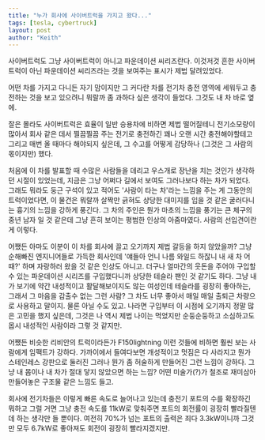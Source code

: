 ```yaml
---
title: "누가 회사에 사이버트럭을 가지고 왔다..."
tags: [tesla, cybertruck]
layout: post
author: "Keith"
---
```


사이버트럭도 그냥 사이버트럭이 아니고 파운데이션 씨리즈란다. 이것저것 흔한 사이버트럭이 아닌 파운데이션 씨리즈라는 것을 보여주는 표시가 제법 달려있었다.

어떤 차를 가지고 다니든 자기 맘이지만 그 커다란 차를 전기차 충전 영역에 세워두고 충전하는 것을 보고 있으려니 뭐랄까 좀 과하다 싶은 생각이 들었다. 그것도 내 차 바로 옆에.

잘은 몰라도 사이버트럭은 효율이 일반 승용차에 비하면 제법 떨어질테니 전기소모량이 많아서 회사 같은 데서 찔끔찔끔 주는 전기로 충전하긴 꽤나 오랜 시간 충전해야할테고 그리고 매번 올 때마다 해야되지 싶은데, 그 수고를 어떻게 감당하나 (그것은 그 사람의 몫이지만) 했다. 

처음에 이 차를 발표할 때 수많은 사람들을 데리고 우스개로 장난을 치는 것인가 생각하던 시절이 있었는데, 지금은 그냥 어쩌다 길에서 보여도 그러나보다 하는 차가 되었다. 그래도 뭐라도 둥근 구석이 있고 적어도 '사람이 타는 차'라는 느낌을 주는 게 그동안의 트럭이었다면, 이 물건은 뭐랄까 살짝만 긁혀도 상당한 대미지를 입을 것 같은 굴러다니는 흉기의 느낌을 강하게 풍긴다. 그 차의 주인은 뭔가 마초의 느낌을 풍기는 큰 체구의 중년 남자 일 것 같은데 그냥 흔히 보이는 평범한 인상의 아줌마였다. 사람의 선입견이란 게 이렇다. 

어쨌든 아마도 이분이 이 차를 회사에 끌고 오기까지 제법 갈등을 하지 않았을까? 그냥 순해빠진 엔지니어들로 가득한 회사인데 '얘들아 언니 나름 와일드 하잖니 내 새 차 어때?' 하며 자랑하러 왔을 것 같은 인상도 아니고. 더구나 얼마간의 웃돈을 주어야 구입할 수 있는 파운데이션 시리즈를 구입했다니까 상당한 테슬라 팬인 것 같기도 하다. 그냥 내가 보기에 약간 내성적이고 활달해보이지도 않는 여성인데 테슬라를 굉장히 좋아하는, 그래서 그 마음을 감출수 없는 그런 사람? 그 차도 너무 좋아서 매일 매일 출퇴근 차량으로 사용하고 말이지. 물론 아닐 수도 있고. 나라면 구입부터 이 시점에 오기까지 정말 많은 고민을 했지 싶은데, 그것은 나 역시 제법 나이는 먹었지만 순둥순둥하고 소심하고도 몹시 내성적인 사람이라 그렇 것 같지만. 

어쨌든 비슷한 리비안의 트럭이라든가 F150lightning 이런 것들에 비하면 훨씬 보는 사람에게 임팩트가 강하다. 가까이에서 들여다보면 개성적이고 멋짐은 다 사라지고 뭔가 스테인레스 강판으로 둘러진 그러나 뭔가 좀 허술하게 만들어진 그런 느낌이 강하다. 그냥 내 몸이나 내 차가 절대 닿지 않았으면 하는 느낌? 어떤 미술가(?)가 철조로 재미삼아 만들어놓은 구조물 같은 느낌도 들고. 

회사에 전기차들은 이렇게 빠른 속도로 늘어나고 있는데 충전기 포트의 수를 확장하긴 뭐하고 그럴 거면 그냥 충전 속도를 11kW로 맞춰주면 포트의 회전률이 굉장히 빨라질텐데 하는 생각만 들 뿐이다. 여전히 70%가 넘는 포트의 출력은 죄다 3.3kW이니까 그것만 모두 6.7kW로 좋아져도 회전이 굉장히 빨라지겠지만.